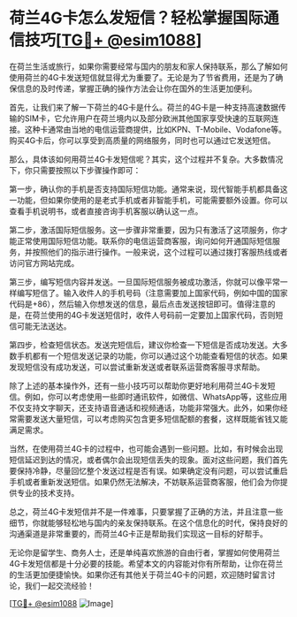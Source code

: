 # 荷兰4G卡怎么发短信？轻松掌握国际通信技巧[[TG💪+ @esim1088](https://t.me/s/esim1088)]

在荷兰生活或旅行，如果你需要经常与国内的朋友和家人保持联系，那么了解如何使用荷兰的4G卡发送短信就显得尤为重要了。无论是为了节省费用，还是为了确保信息的及时传递，掌握正确的操作方法会让你在国外的生活更加便利。

首先，让我们来了解一下荷兰的4G卡是什么。荷兰的4G卡是一种支持高速数据传输的SIM卡，它允许用户在荷兰境内以及部分欧洲其他国家享受快速的互联网连接。这种卡通常由当地的电信运营商提供，比如KPN、T-Mobile、Vodafone等。购买4G卡后，你可以享受到高质量的网络服务，同时也可以通过它发送短信。

那么，具体该如何用荷兰4G卡发短信呢？其实，这个过程并不复杂。大多数情况下，你只需要按照以下步骤操作即可：

第一步，确认你的手机是否支持国际短信功能。通常来说，现代智能手机都具备这一功能，但如果你使用的是老式手机或者非智能手机，可能需要额外设置。你可以查看手机说明书，或者直接咨询手机客服以确认这一点。

第二步，激活国际短信服务。这一步骤非常重要，因为只有激活了这项服务，你才能正常使用国际短信功能。联系你的电信运营商客服，询问如何开通国际短信服务，并按照他们的指示进行操作。一般来说，这个过程可以通过拨打客服热线或者访问官方网站完成。

第三步，编写短信内容并发送。一旦国际短信服务被成功激活，你就可以像平常一样编写短信了。输入收件人的手机号码（注意需要加上国家代码，例如中国的国家代码是+86），然后输入你想发送的信息，最后点击发送按钮即可。值得注意的是，在荷兰使用的4G卡发送短信时，收件人号码前一定要加上国家代码，否则短信可能无法送达。

第四步，检查短信状态。发送完短信后，建议你检查一下短信是否成功发送。大多数手机都有一个短信发送记录的功能，你可以通过这个功能查看短信的状态。如果发现短信没有成功发送，可以尝试重新发送或者联系运营商客服寻求帮助。

除了上述的基本操作外，还有一些小技巧可以帮助你更好地利用荷兰4G卡发短信。例如，你可以考虑使用一些即时通讯软件，如微信、WhatsApp等，这些应用不仅支持文字聊天，还支持语音通话和视频通话，功能非常强大。此外，如果你经常需要发送大量短信，可以考虑购买包含更多短信配额的套餐，这样既能省钱又能满足需求。

当然，在使用荷兰4G卡的过程中，也可能会遇到一些问题。比如，有时候会出现短信延迟到达的情况，或者偶尔会出现短信丢失的现象。面对这些问题，我们首先要保持冷静，尽量回忆整个发送过程是否有误。如果确定没有问题，可以尝试重启手机或者重新发送短信。如果仍然无法解决，不妨联系运营商客服，他们会为你提供专业的技术支持。

总之，荷兰4G卡发短信并不是一件难事，只要掌握了正确的方法，并且注意一些细节，你就能够轻松地与国内的亲友保持联系。在这个信息化的时代，保持良好的沟通渠道是非常重要的，而荷兰4G卡正是帮助我们实现这一目标的好帮手。

无论你是留学生、商务人士，还是单纯喜欢旅游的自由行者，掌握如何使用荷兰4G卡发短信都是十分必要的技能。希望本文的内容能对你有所帮助，让你在荷兰的生活更加便捷愉快。如果你还有其他关于荷兰4G卡的问题，欢迎随时留言讨论，我们一起交流经验！

[[TG💪+ @esim1088](https://t.me/s/esim1088) ![Image](https://i.postimg.cc/4NQfJmqS/Snipaste-2025-05-13-00-14-12.png)]